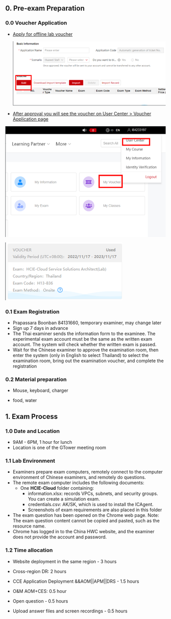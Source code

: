 ## 0. Pre-exam Preparation

### 0.0 Voucher Application

- [Apply for offline lab voucher](https://e.huawei.com/en/talent/#/personal/hw-emploees/applay-vouchers?couponType=VOUCHER&usageScenes=HW)

  ![image-20230322152702668](https://raw.githubusercontent.com/MarcLan/pic/main/image-20230322152702668.png)

  

- [After approval you will see the voucher on User Center > Voucher Application page](https://e.huawei.com/cn/talent/usercenter/#/home/my-coupons)

![image-20230322152714962](https://raw.githubusercontent.com/MarcLan/pic/main/image-20230322152714962.png)

![image-20230322152731622](https://raw.githubusercontent.com/MarcLan/pic/main/image-20230322152731622.png)



### 0.1 Exam Registration

- Prapassara Boonban 84131660, temporary examiner, may change later
- Sign up 7 days in advance
- The Thai examiner sends the information form to the examinee. The experimental exam account must be the same as the written exam account. The system will check whether the written exam is passed.
- Wait for the Chinese examiner to approve the examination room, then enter the system (only in English to select Thailand) to select the examination room, bring out the examination voucher, and complete the registration

### 0.2 Material preparation

- Mouse, keyboard, charger

- food, water

  

## 1. Exam Process

### 1.0 Date and Location

- 9AM - 6PM, 1 hour for lunch
- Location is one of the GTower meeting room

### 1.1 Lab Environment

- Examiners prepare exam computers, remotely connect to the computer environment of Chinese examiners, and remotely do questions.
- The remote exam computer includes the following documents:
  - One **HCIE-Cloud** folder containing: 
    - information.xlsx: records VPCs, subnets, and security groups. You can create a simulation exam.
    - credentials.csv: AK/SK, which is used to install the ICAgent.
    - Screenshots of exam requirements are also placed in this folder
- The exam question has been opened on the Chrome web page. Note: The exam question content cannot be copied and pasted, such as the resource name.
- Chrome has logged in to the China HWC website, and the examiner does not provide the account and password.

### 1.2 Time allocation

- Website deployment in the same region - 3 hours
- Cross-region DR: 2 hours

- CCE Application Deployment &&AOM||APM||DRS - 1.5 hours

- O&M AOM+CES: 0.5 hour

- Open question - 0.5 hours
- Upload answer files and screen recordings - 0.5 hours







